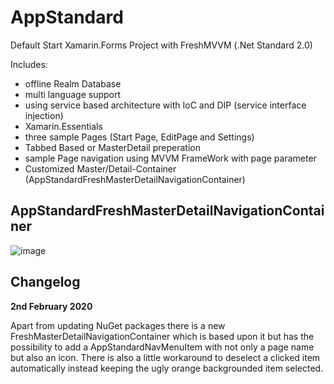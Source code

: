 # AppStandard
Default Start Xamarin.Forms Project with FreshMVVM (.Net Standard 2.0)

Includes:

- offline Realm Database
- multi language support
- using service based architecture with IoC and DIP (service interface injection)
- Xamarin.Essentials
- three sample Pages (Start Page, EditPage and Settings)
- Tabbed Based or MasterDetail preperation
- sample Page navigation using MVVM FrameWork with page parameter
- Customized Master/Detail-Container (AppStandardFreshMasterDetailNavigationContainer)

## AppStandardFreshMasterDetailNavigationContainer

![image](https://cdn.smattycore.de/github/appstandardfreshmasterdetailnavigationcontainer.png)

## Changelog

**2nd February 2020**

Apart from updating NuGet packages there is a new FreshMasterDetailNavigationContainer which is based upon it but has the possibility to add a AppStandardNavMenuItem with not only a page name but also an icon. There is also a little workaround to deselect a clicked item automatically instead keeping the ugly orange backgrounded item selected.
